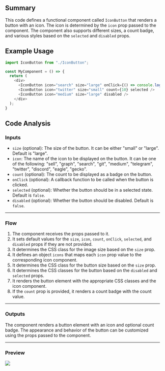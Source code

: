 ## Summary
This code defines a functional component called `IconButton` that renders a button with an icon. The icon is determined by the `icon` prop passed to the component. The component also supports different sizes, a count badge, and various styles based on the `selected` and `disabled` props.

## Example Usage
```javascript
import IconButton from "./IconButton";

const MyComponent = () => {
  return (
    <div>
      <IconButton icon="search" size="large" onClick={() => console.log("Button clicked")} />
      <IconButton icon="twitter" size="small" count={10} selected />
      <IconButton icon="medium" size="large" disabled />
    </div>
  );
}
```

## Code Analysis
### Inputs
- `size` (optional): The size of the button. It can be either "small" or "large". Default is "large".
- `icon`: The name of the icon to be displayed on the button. It can be one of the following: "sell", "graph", "search", "git", "medium", "telegram", "twitter", "discord", "eagle", "gecko".
- `count` (optional): The count to be displayed as a badge on the button.
- `onClick` (optional): A callback function to be called when the button is clicked.
- `selected` (optional): Whether the button should be in a selected state. Default is `false`.
- `disabled` (optional): Whether the button should be disabled. Default is `false`.
___
### Flow
1. The component receives the props passed to it.
2. It sets default values for the `size`, `icon`, `count`, `onClick`, `selected`, and `disabled` props if they are not provided.
3. It determines the CSS class for the image size based on the `size` prop.
4. It defines an object `icons` that maps each `icon` prop value to the corresponding icon component.
5. It determines the CSS class for the button size based on the `size` prop.
6. It determines the CSS classes for the button based on the `disabled` and `selected` props.
7. It renders the button element with the appropriate CSS classes and the icon component.
8. If the `count` prop is provided, it renders a count badge with the count value.
___
### Outputs
The component renders a button element with an icon and optional count badge. The appearance and behavior of the button can be customized using the props passed to the component.
___
### Preview
![](https://i.ibb.co/Fs31pkm/icon-button.png)
